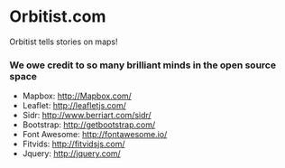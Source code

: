 Orbitist.com
==================

Orbitist tells stories on maps!

### We owe credit to so many brilliant minds in the open source space
* Mapbox: http://Mapbox.com/
* Leaflet: http://leafletjs.com/
* Sidr: http://www.berriart.com/sidr/
* Bootstrap: http://getbootstrap.com/
* Font Awesome: http://fontawesome.io/
* Fitvids: http://fitvidsjs.com/
* Jquery: http://jquery.com/

